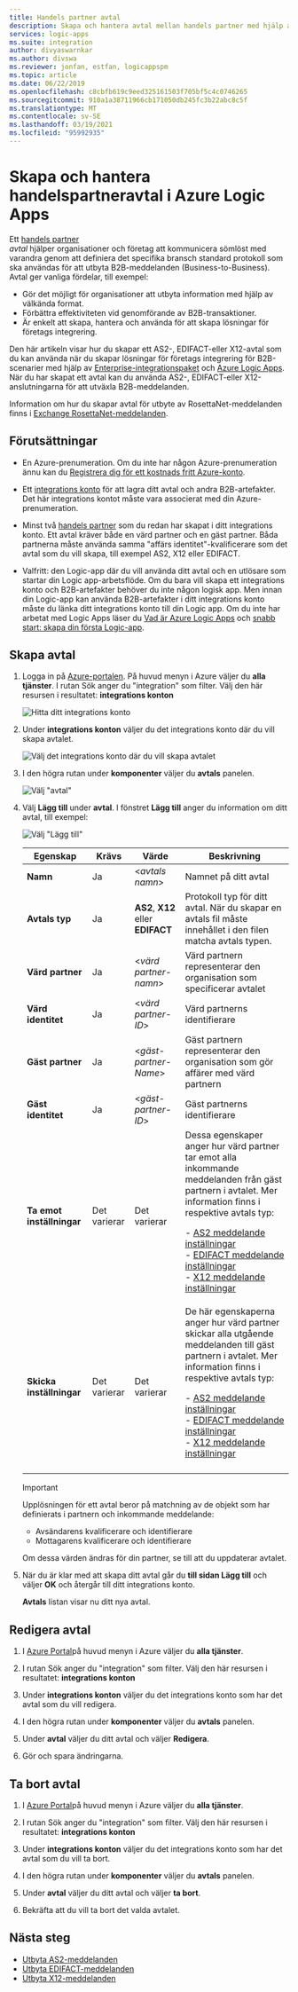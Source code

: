 ```yaml
---
title: Handels partner avtal
description: Skapa och hantera avtal mellan handels partner med hjälp av Azure Logic Apps och Enterprise-integrationspaket
services: logic-apps
ms.suite: integration
author: divyaswarnkar
ms.author: divswa
ms.reviewer: jonfan, estfan, logicappspm
ms.topic: article
ms.date: 06/22/2019
ms.openlocfilehash: c8cbfb619c9eed325161503f705bf5c4c0746265
ms.sourcegitcommit: 910a1a38711966cb171050db245fc3b22abc8c5f
ms.translationtype: MT
ms.contentlocale: sv-SE
ms.lasthandoff: 03/19/2021
ms.locfileid: "95992935"
---
```

# <a name="create-and-manage-trading-partner-agreements-in-azure-logic-apps"></a>Skapa och hantera handelspartneravtal i Azure Logic Apps

Ett [handels partner](../logic-apps/logic-apps-enterprise-integration-partners.md)  
 *avtal* hjälper organisationer och företag att kommunicera sömlöst med varandra genom att definiera det specifika bransch standard protokoll som ska användas för att utbyta B2B-meddelanden (Business-to-Business). Avtal ger vanliga fördelar, till exempel:

* Gör det möjligt för organisationer att utbyta information med hjälp av välkända format.
* Förbättra effektiviteten vid genomförande av B2B-transaktioner.
* Är enkelt att skapa, hantera och använda för att skapa lösningar för företags integrering.

Den här artikeln visar hur du skapar ett AS2-, EDIFACT-eller X12-avtal som du kan använda när du skapar lösningar för företags integrering för B2B-scenarier med hjälp av [Enterprise-integrationspaket](../logic-apps/logic-apps-enterprise-integration-overview.md) och [Azure Logic Apps](../logic-apps/logic-apps-overview.md). När du har skapat ett avtal kan du använda AS2-, EDIFACT-eller X12-anslutningarna för att utväxla B2B-meddelanden.

Information om hur du skapar avtal för utbyte av RosettaNet-meddelanden finns i [Exchange RosettaNet-meddelanden](../logic-apps/logic-apps-enterprise-integration-rosettanet.md).

## <a name="prerequisites"></a>Förutsättningar

* En Azure-prenumeration. Om du inte har någon Azure-prenumeration ännu kan du [Registrera dig för ett kostnads fritt Azure-konto](https://azure.microsoft.com/free/).

* Ett [integrations konto](../logic-apps/logic-apps-enterprise-integration-create-integration-account.md) för att lagra ditt avtal och andra B2B-artefakter. Det här integrations kontot måste vara associerat med din Azure-prenumeration.

* Minst två [handels partner](../logic-apps/logic-apps-enterprise-integration-partners.md) som du redan har skapat i ditt integrations konto. Ett avtal kräver både en värd partner och en gäst partner. Båda partnerna måste använda samma "affärs identitet"-kvalificerare som det avtal som du vill skapa, till exempel AS2, X12 eller EDIFACT.

* Valfritt: den Logic-app där du vill använda ditt avtal och en utlösare som startar din Logic app-arbetsflöde. Om du bara vill skapa ett integrations konto och B2B-artefakter behöver du inte någon logisk app. Men innan din Logic-app kan använda B2B-artefakter i ditt integrations konto måste du länka ditt integrations konto till din Logic app. Om du inte har arbetat med Logic Apps läser du [Vad är Azure Logic Apps](../logic-apps/logic-apps-overview.md) och [snabb start: skapa din första Logic-app](../logic-apps/quickstart-create-first-logic-app-workflow.md).

## <a name="create-agreements"></a>Skapa avtal

1. Logga in på [Azure-portalen](https://portal.azure.com).
På huvud menyn i Azure väljer du **alla tjänster**. I rutan Sök anger du "integration" som filter. Välj den här resursen i resultatet: **integrations konton**

   ![Hitta ditt integrations konto](./media/logic-apps-enterprise-integration-agreements/find-integration-accounts.png)

1. Under **integrations konton** väljer du det integrations konto där du vill skapa avtalet.

   ![Välj det integrations konto där du vill skapa avtalet](./media/logic-apps-enterprise-integration-agreements/select-integration-account.png)

1. I den högra rutan under **komponenter** väljer du **avtals** panelen.

   ![Välj "avtal"](./media/logic-apps-enterprise-integration-agreements/agreement-1.png)

1. Välj **Lägg till** under **avtal**. I fönstret **Lägg till** anger du information om ditt avtal, till exempel:

   ![Välj "Lägg till"](./media/logic-apps-enterprise-integration-agreements/agreement-2.png)

   | Egenskap | Krävs | Värde | Beskrivning |
   |----------|----------|-------|-------------|
   | **Namn** | Ja | <*avtals namn*> | Namnet på ditt avtal |
   | **Avtals typ** | Ja | **AS2**, **X12** eller **EDIFACT** | Protokoll typ för ditt avtal. När du skapar en avtals fil måste innehållet i den filen matcha avtals typen. | |  
   | **Värd partner** | Ja | <*värd partner-namn*> | Värd partnern representerar den organisation som specificerar avtalet |
   | **Värd identitet** | Ja | <*värd partner-ID*> | Värd partnerns identifierare |
   | **Gäst partner** | Ja | <*gäst-partner-Name*> | Gäst partnern representerar den organisation som gör affärer med värd partnern |
   | **Gäst identitet** | Ja | <*gäst-partner-ID*> | Gäst partnerns identifierare |
   | **Ta emot inställningar** | Det varierar | Det varierar | Dessa egenskaper anger hur värd partner tar emot alla inkommande meddelanden från gäst partnern i avtalet. Mer information finns i respektive avtals typ: <p>- [AS2 meddelande inställningar](../logic-apps/logic-apps-enterprise-integration-as2-message-settings.md) <br>- [EDIFACT meddelande inställningar](logic-apps-enterprise-integration-edifact.md) <br>- [X12 meddelande inställningar](logic-apps-enterprise-integration-x12.md) |
   | **Skicka inställningar** | Det varierar | Det varierar | De här egenskaperna anger hur värd partner skickar alla utgående meddelanden till gäst partnern i avtalet. Mer information finns i respektive avtals typ: <p>- [AS2 meddelande inställningar](../logic-apps/logic-apps-enterprise-integration-as2-message-settings.md) <br>- [EDIFACT meddelande inställningar](logic-apps-enterprise-integration-edifact.md) <br>- [X12 meddelande inställningar](logic-apps-enterprise-integration-x12.md) |
   |||||

   > [!IMPORTANT]
   > Upplösningen för ett avtal beror på matchning av de objekt som har definierats i partnern och inkommande meddelande:
   >
   > * Avsändarens kvalificerare och identifierare
   > * Mottagarens kvalificerare och identifierare
   >
   > Om dessa värden ändras för din partner, se till att du uppdaterar avtalet.

1. När du är klar med att skapa ditt avtal går du **till sidan Lägg till** och väljer **OK** och återgår till ditt integrations konto.

   **Avtals** listan visar nu ditt nya avtal.

## <a name="edit-agreements"></a>Redigera avtal

1. I [Azure Portal](https://portal.azure.com)på huvud menyn i Azure väljer du **alla tjänster**.

1. I rutan Sök anger du "integration" som filter. Välj den här resursen i resultatet: **integrations konton**

1. Under **integrations konton** väljer du det integrations konto som har det avtal som du vill redigera.

1. I den högra rutan under **komponenter** väljer du **avtals** panelen.

1. Under **avtal** väljer du ditt avtal och väljer **Redigera**.

1. Gör och spara ändringarna.

## <a name="delete-agreements"></a>Ta bort avtal

1. I [Azure Portal](https://portal.azure.com)på huvud menyn i Azure väljer du **alla tjänster**.

1. I rutan Sök anger du "integration" som filter. Välj den här resursen i resultatet: **integrations konton**

1. Under **integrations konton** väljer du det integrations konto som har det avtal som du vill ta bort.

1. I den högra rutan under **komponenter** väljer du **avtals** panelen.

1. Under **avtal** väljer du ditt avtal och väljer **ta bort**.

1. Bekräfta att du vill ta bort det valda avtalet.

## <a name="next-steps"></a>Nästa steg

* [Utbyta AS2-meddelanden](logic-apps-enterprise-integration-as2.md)
* [Utbyta EDIFACT-meddelanden](logic-apps-enterprise-integration-edifact.md)
* [Utbyta X12-meddelanden](logic-apps-enterprise-integration-x12.md)
